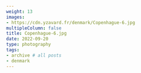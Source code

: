 ```yaml
---
weight: 13
images:
- https://cdn.yzavard.fr/denmark/Copenhague-6.jpg
multipleColumn: false
title: Copenhague-6.jpg
date: 2022-09-20
type: photography
tags:
- archive # all posts
- denmark
---
```

